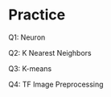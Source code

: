 # Practice 
Q1: Neuron                                     
         
Q2: K Nearest Neighbors   
 
Q3: K-means

Q4: TF Image Preprocessing
